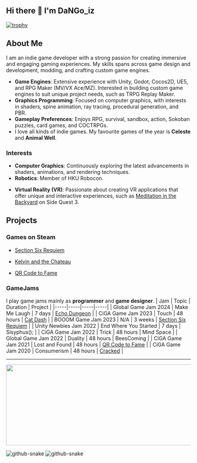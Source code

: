## Hi there 👋 I'm DaNGo_iz

[![trophy](https://github-profile-trophy.vercel.app/?username=DaNGoiz&title=Commits,Repositories,MultipleLang&theme=onedark)](https://github.com/ryo-ma/github-profile-trophy)


## About Me

I am an indie game developer with a strong passion for creating immersive and engaging gaming experiences. My skills spans across game design and development, modding, and crafting custom game engines. 

- **Game Engines**: Extensive experience with Unity, Godot, Cocos2D, UE5, and RPG Maker (MV/VX Ace/MZ). Interested in building custom game engines to suit unique project needs, such as TRPG Replay Maker.
- **Graphics Programming**: Focused on computer graphics, with interests in shaders, spine animation, ray tracing, procedural generation, and PBR.
- **Gameplay Preferences**: Enjoys RPG, survival, sandbox, action, Sokoban puzzles, card games, and COCTRPGs.
- I love all kinds of indie games. My favourite games of the year is **Celeste** and **Animal Well**.

### Interests

- **Computer Graphics**: Continuously exploring the latest advancements in shaders, animations, and rendering techniques.
- **Robotics**: Member of HKU Robocon.
<!-- - **Cross Platform Chat-Bots**: Coming soon-->
- **Virtual Reality (VR)**: Passionate about creating VR applications that offer unique and interactive experiences, such as [Meditation in the Backyard](https://github.com/DaNGoiz/meditation-in-the-backyard) on Side Quest 3.

<!--
### Personal Websites
- [Arts and Games Products](https://www.dangoiz.com)

- [Technology blog](https://dangoizdev.notion.site/9f97b2b226ad4d0280601c180e130837?v=129bb57af88842b4af7f68c719ff57cc)
-->

## Projects
### Games on Steam
- [Section Six Requiem](https://store.steampowered.com/app/2551590/Section_Six_Requiem/)

- [Kelvin and the Chateau](https://store.steampowered.com/app/1561910/__Kelvin_And_The_Chateau/)

- [QR Code to Fame](https://store.steampowered.com/app/1551030/_/)

### GameJams
I play game jams mainly as **programmer** and **game designer**.
| Jam | Topic | Duration | Project |
|-----|-----|-----|-----|
| Global Game Jam 2024 | Make Me Laugh | 7 days | [Echo Dungeon](https://github.com/DaNGoiz/echo-dungeon) |
| CiGA Game Jam 2023 | Touch | 48 hours | [Cat Dash](https://github.com/DaNGoiz/cat-dash) |
| BOOOM Game Jam 2023 | N/A | 3 weeks | [Section Six Requiem](https://store.steampowered.com/app/2551590/Section_Six_Requiem/) |
| Unity Newbies Jam 2022 | End Where You Started | 7 days | Sisyphus(); |
| CiGA Game Jam 2022 | Trick | 48 hours | Mind Space |
| Global Game Jam 2022 | Duality | 48 hours | BeesComing |
| CiGA Game Jam 2021 | Lost and Found | 48 hours | [QR Code to Fame](https://store.steampowered.com/app/1551030/_/) |
| CiGA Game Jam 2020 | Consumerism | 48 hours | [Cracked](https://www.youxibd.com/gamejam/cgjcyber2020/detail/452) |



---
<p align="center">
  <img width="800" height="220" src="https://streak-stats.demolab.com?user=DaNGoiz&theme=highcontrast&hide_border=true&border_radius=5&card_width=800">
</p>


<!-- <p align="center">
 <img width="1000" src="assets/github-snake.svg" alt="snake"/>
</p> -->

<picture>
  <source media="(prefers-color-scheme: dark)" srcset="github-snake-dark.svg" />
  <source media="(prefers-color-scheme: light)" srcset="github-snake.svg" />
  <img alt="github-snake" src="github-snake.svg" />
</picture>

<picture>
  <source media="(prefers-color-scheme: dark)" srcset="https://raw.githubusercontent.com/DaNGoiz/DaNGoiz/output/github-snake-dark.svg" />
  <source media="(prefers-color-scheme: light)" srcset="https://raw.githubusercontent.com/DaNGoiz/DaNGoiz/output/github-snake.svg" />
  <img alt="github-snake" src="https://raw.githubusercontent.com/DaNGoiz/DaNGoiz/output/github-snake.svg" />
</picture>


